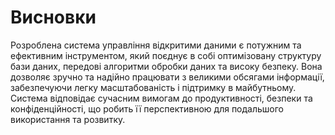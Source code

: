 # Висновки

Розроблена система управління відкритими даними є потужним та ефективним інструментом, який поєднує в собі оптимізовану структуру бази даних, передові алгоритми обробки даних та високу безпеку. Вона дозволяє зручно та надійно працювати з великими обсягами інформації, забезпечуючи легку масштабованість і підтримку в майбутньому. Система відповідає сучасним вимогам до продуктивності, безпеки та конфіденційності, що робить її перспективною для подальшого використання та розвитку.
